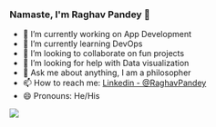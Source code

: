 ### Namaste, I'm Raghav Pandey 👋

- 🔭 I’m currently working on App Development
- 🌱 I’m currently learning DevOps
- 👯 I’m looking to collaborate on fun projects
- 🤔 I’m looking for help with Data visualization
- 💬 Ask me about anything, I am a philosopher
- 📫 How to reach me: [Linkedin - @RaghavPandey](https://www.linkedin.com/in/raghav-pandey-a906b7171)
- 😄 Pronouns: He/His

<img src="https://github-readme-stats.vercel.app/api?username=raghav01ib&&show_icons=true&title_color=ffffff&icon_color=bb2acf&text_color=40e0d0&bg_color=151515">
